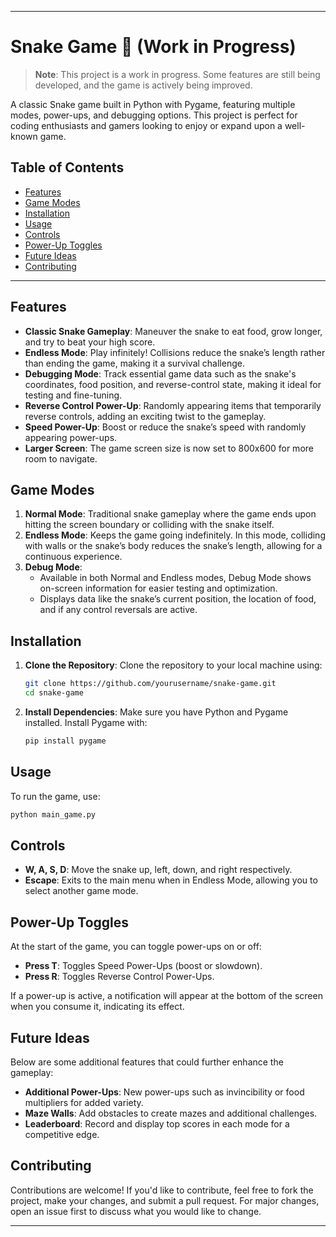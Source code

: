 
---

# Snake Game 🐍 (Work in Progress)

> **Note**: This project is a work in progress. Some features are still being developed, and the game is actively being improved.

A classic Snake game built in Python with Pygame, featuring multiple modes, power-ups, and debugging options. This project is perfect for coding enthusiasts and gamers looking to enjoy or expand upon a well-known game.

## Table of Contents
- [Features](#features)
- [Game Modes](#game-modes)
- [Installation](#installation)
- [Usage](#usage)
- [Controls](#controls)
- [Power-Up Toggles](#power-up-toggles)
- [Future Ideas](#future-ideas)
- [Contributing](#contributing)

---

## Features
- **Classic Snake Gameplay**: Maneuver the snake to eat food, grow longer, and try to beat your high score.
- **Endless Mode**: Play infinitely! Collisions reduce the snake’s length rather than ending the game, making it a survival challenge.
- **Debugging Mode**: Track essential game data such as the snake's coordinates, food position, and reverse-control state, making it ideal for testing and fine-tuning.
- **Reverse Control Power-Up**: Randomly appearing items that temporarily reverse controls, adding an exciting twist to the gameplay.
- **Speed Power-Up**: Boost or reduce the snake’s speed with randomly appearing power-ups.
- **Larger Screen**: The game screen size is now set to 800x600 for more room to navigate.

## Game Modes
1. **Normal Mode**: Traditional snake gameplay where the game ends upon hitting the screen boundary or colliding with the snake itself.
2. **Endless Mode**: Keeps the game going indefinitely. In this mode, colliding with walls or the snake’s body reduces the snake’s length, allowing for a continuous experience.
3. **Debug Mode**: 
   - Available in both Normal and Endless modes, Debug Mode shows on-screen information for easier testing and optimization.
   - Displays data like the snake’s current position, the location of food, and if any control reversals are active.

## Installation

1. **Clone the Repository**:
   Clone the repository to your local machine using:
   ```bash
   git clone https://github.com/yourusername/snake-game.git
   cd snake-game
   ```

2. **Install Dependencies**:
   Make sure you have Python and Pygame installed. Install Pygame with:
   ```bash
   pip install pygame
   ```

## Usage

To run the game, use:
```bash
python main_game.py
```

## Controls
- **W, A, S, D**: Move the snake up, left, down, and right respectively.
- **Escape**: Exits to the main menu when in Endless Mode, allowing you to select another game mode.

## Power-Up Toggles
At the start of the game, you can toggle power-ups on or off:
- **Press T**: Toggles Speed Power-Ups (boost or slowdown).
- **Press R**: Toggles Reverse Control Power-Ups.

If a power-up is active, a notification will appear at the bottom of the screen when you consume it, indicating its effect.

## Future Ideas
Below are some additional features that could further enhance the gameplay:
- **Additional Power-Ups**: New power-ups such as invincibility or food multipliers for added variety.
- **Maze Walls**: Add obstacles to create mazes and additional challenges.
- **Leaderboard**: Record and display top scores in each mode for a competitive edge.

## Contributing
Contributions are welcome! If you'd like to contribute, feel free to fork the project, make your changes, and submit a pull request. For major changes, open an issue first to discuss what you would like to change.

---
